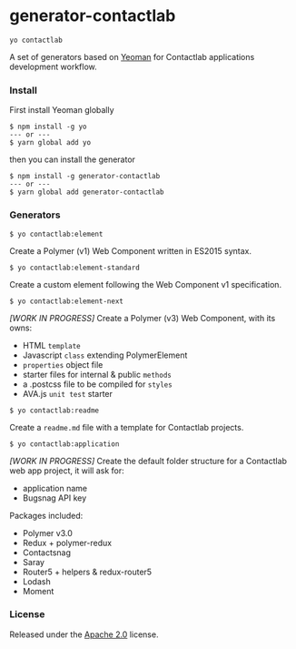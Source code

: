 # generator-contactlab
```yo contactlab```

A set of generators based on [Yeoman](http://yeoman.io/) for Contactlab applications development workflow.

### Install
First install Yeoman globally

```
$ npm install -g yo
--- or ---
$ yarn global add yo
```

then you can install the generator

```
$ npm install -g generator-contactlab
--- or ---
$ yarn global add generator-contactlab
```

### Generators
```
$ yo contactlab:element
```
Create a Polymer (v1) Web Component written in ES2015 syntax.

```
$ yo contactlab:element-standard
```
Create a custom element following the Web Component v1 specification.


```
$ yo contactlab:element-next
```
*[WORK IN PROGRESS]* Create a Polymer (v3) Web Component, with its owns:

- HTML `template`
- Javascript `class` extending PolymerElement
- `properties` object file
- starter files for internal & public `methods`
- a .postcss file to be compiled for `styles`
- AVA.js `unit test` starter

```
$ yo contactlab:readme
```
Create a ```readme.md``` file with a template for Contactlab projects.

```
$ yo contactlab:application
```
*[WORK IN PROGRESS]* Create the default folder structure for a Contactlab web app project, it will ask for:
- application name
- Bugsnag API key

Packages included:
- Polymer v3.0
- Redux + polymer-redux
- Contactsnag
- Saray
- Router5 + helpers & redux-router5
- Lodash
- Moment

### License
Released under the [Apache 2.0](LICENSE) license.
